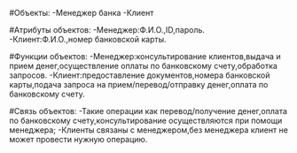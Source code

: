 #Объекты:
-Менеджер банка
-Клиент

#Атрибуты объектов:
-Менеджер:Ф.И.О.,ID,пароль.
-Клиент:Ф.И.О.,номер банковской карты.

#Функции объектов:
-Менеджер:консультирование клиентов,выдача и прием денег,осуществление оплаты по банковскому счету,обработка запросов.
-Клиент:предоставление документов,номера банковской карты,подача запроса на прием/перевод/отправку денег,оплата по банковскому счету.

#Связь объектов:
-Такие операции как перевод/получение денег,оплата по банковскому счету,консультирование осуществляются при помощи менеджера;
-Клиенты связаны с менеджером,без менеджера клиент не может провести нужную операцию.
